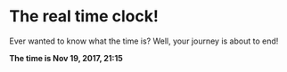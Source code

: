 # The real time clock!

Ever wanted to know what the time is? Well, your journey is about to end!

**The time is Nov 19, 2017, 21:15**